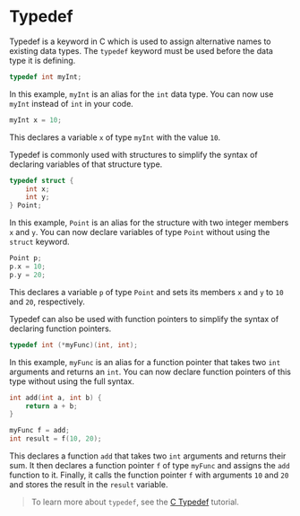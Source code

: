 # Typedef

Typedef is a keyword in C which is used to assign alternative names to existing data types. The `typedef` keyword must be used before the data type it is defining.

```c
typedef int myInt;
```

In this example, `myInt` is an alias for the `int` data type. You can now use `myInt` instead of `int` in your code.

```c
myInt x = 10;
```

This declares a variable `x` of type `myInt` with the value `10`.

Typedef is commonly used with structures to simplify the syntax of declaring variables of that structure type.

```c
typedef struct {
    int x;
    int y;
} Point;
```

In this example, `Point` is an alias for the structure with two integer members `x` and `y`. You can now declare variables of type `Point` without using the `struct` keyword.

```c
Point p;
p.x = 10;
p.y = 20;
```

This declares a variable `p` of type `Point` and sets its members `x` and `y` to `10` and `20`, respectively.

Typedef can also be used with function pointers to simplify the syntax of declaring function pointers.

```c
typedef int (*myFunc)(int, int);
```

In this example, `myFunc` is an alias for a function pointer that takes two `int` arguments and returns an `int`. You can now declare function pointers of this type without using the full syntax.

```c
int add(int a, int b) {
    return a + b;
}

myFunc f = add;
int result = f(10, 20);
```

This declares a function `add` that takes two `int` arguments and returns their sum. It then declares a function pointer `f` of type `myFunc` and assigns the `add` function to it. Finally, it calls the function pointer `f` with arguments `10` and `20` and stores the result in the `result` variable.

> To learn more about `typedef`, see the [C Typedef](https://www.geeksforgeeks.org/typedef-in-c/) tutorial.